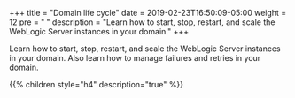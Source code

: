 +++
title = "Domain life cycle"
date = 2019-02-23T16:50:09-05:00
weight = 12
pre = "<b> </b>"
description = "Learn how to start, stop, restart, and scale the WebLogic Server instances in your domain."
+++

Learn how to start, stop, restart, and scale the WebLogic Server instances in your domain.
Also learn how to manage failures and retries in your domain.

{{% children style="h4" description="true" %}}
